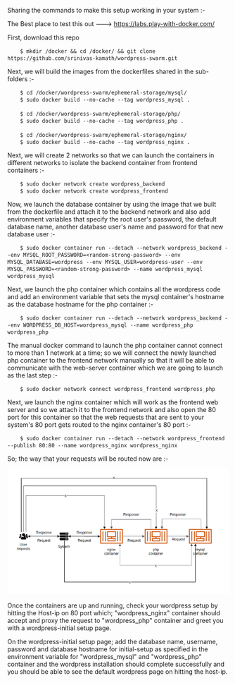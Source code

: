 Sharing the commands to make this setup working in your system :-

The Best place to test this out ---> https://labs.play-with-docker.com/

First, download this repo

        $ mkdir /docker && cd /docker/ && git clone https://github.com/srinivas-kamath/wordpress-swarm.git

Next, we will build the images from the dockerfiles shared in the sub-folders :-

        $ cd /docker/wordpress-swarm/ephemeral-storage/mysql/
        $ sudo docker build --no-cache --tag wordpress_mysql .

        $ cd /docker/wordpress-swarm/ephemeral-storage/php/
        $ sudo docker build --no-cache --tag wordpress_php .

        $ cd /docker/wordpress-swarm/ephemeral-storage/nginx/
        $ sudo docker build --no-cache --tag wordpress_nginx .

Next, we will create 2 networks so that we can launch the containers in different networks to isolate the backend container from frontend containers :-

        $ sudo docker network create wordpress_backend
        $ sudo docker network create wordpress_frontend

Now, we launch the database container by using the image that we built from the dockerfile and attach it to the backend network and also add environment variables that specify the root user's password, the default database name, another database user's name and password for that new database user :-

        $ sudo docker container run --detach --network wordpress_backend --env MYSQL_ROOT_PASSWORD=<random-strong-password> --env MYSQL_DATABASE=wordpress --env MYSQL_USER=wordpress-user --env MYSQL_PASSWORD=<random-strong-password> --name wordpress_mysql wordpress_mysql

Next, we launch the php container which contains all the wordpress code and add an environment variable that sets the mysql container's hostname as the database hostname for the php container :-

        $ sudo docker container run --detach --network wordpress_backend --env WORDPRESS_DB_HOST=wordpress_mysql --name wordpress_php wordpress_php

The manual docker command to launch the php container cannot connect to more than 1 network at a time; so we will connect the newly launched php container to the frontend network manually so that it will be able to communicate with the web-server container which we are going to launch as the last step :-

        $ sudo docker network connect wordpress_frontend wordpress_php

Next, we launch the nginx container which will work as the frontend web server and so we attach it to the frontend network and also open the 80 port for this container so that the web requests that are sent to your system's 80 port gets routed to the nginx container's 80 port :-

        $ sudo docker container run --detach --network wordpress_frontend --publish 80:80 --name wordpress_nginx wordpress_nginx

So; the way that your requests will be routed now are :-

![Request Route](https://github.com/srinivas-kamath/wordpress-swarm/blob/main/ephemeral-storage/images/request-route.png)

Once the containers are up and running, check your wordpress setup by hitting the Host-ip on 80 port which; "wordpress_nginx" container should accept and proxy the request to "wordpress_php" container and greet you with a wordpress-initial setup page.

On the wordpress-initial setup page; add the database name, username, password and database hostname for initial-setup as specified in the environment variable for "wordpress_mysql" and "wordpress_php" container and the wordpress installation should complete successfully and you should be able to see the default wordpress page on hitting the host-ip.
